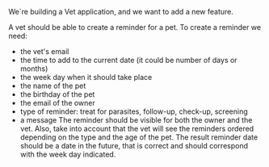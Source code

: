 We´re building a Vet application, and we want to add a new feature.

A vet should be able to create a reminder for a pet. 
To create a reminder we need:
* the vet's email
* the time to add to the current date (it could be number of days or months)
* the week day when it should take place
* the name of the pet
* the birthday of the pet
* the email of the owner
* type of reminder: treat for parasites, follow-up, check-up, screening
* a message
The reminder should be visible for both the owner and the vet.
Also, take into account that the vet will see the reminders ordered depending on the type
and the age of the pet.
The result reminder date should be a date in the future, that is correct and should correspond with the week day indicated.